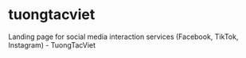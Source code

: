 # tuongtacviet
Landing page for social media interaction services (Facebook, TikTok, Instagram) - TuongTacViet
